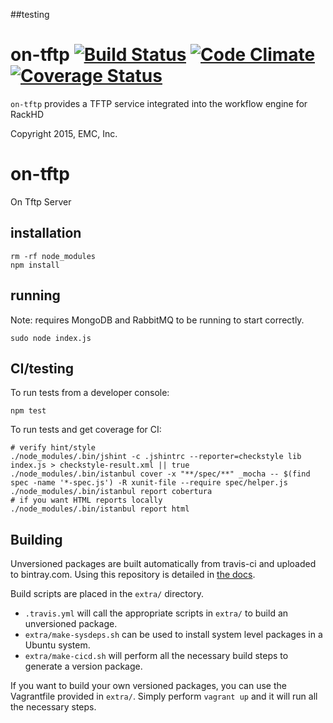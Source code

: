 ##testing
# on-tftp [![Build Status](https://travis-ci.org/RackHD/on-tftp.svg?branch=master)](https://travis-ci.org/RackHD/on-tftp) [![Code Climate](https://codeclimate.com/github/RackHD/on-tftp/badges/gpa.svg)](https://codeclimate.com/github/RackHD/on-tftp) [![Coverage Status](https://coveralls.io/repos/RackHD/on-tftp/badge.svg?branch=master&service=github)](https://coveralls.io/github/RackHD/on-tftp?branch=master)


`on-tftp` provides a TFTP service integrated into the workflow engine for RackHD

Copyright 2015, EMC, Inc.

on-tftp
=======

On Tftp Server

## installation

    rm -rf node_modules
    npm install

## running

Note: requires MongoDB and RabbitMQ to be running to start correctly.

    sudo node index.js

## CI/testing

To run tests from a developer console:

    npm test

To run tests and get coverage for CI:

    # verify hint/style
    ./node_modules/.bin/jshint -c .jshintrc --reporter=checkstyle lib index.js > checkstyle-result.xml || true
    ./node_modules/.bin/istanbul cover -x "**/spec/**" _mocha -- $(find spec -name '*-spec.js') -R xunit-file --require spec/helper.js
    ./node_modules/.bin/istanbul report cobertura
    # if you want HTML reports locally
    ./node_modules/.bin/istanbul report html

## Building

Unversioned packages are built automatically from travis-ci and uploaded to bintray.com. Using
this repository is detailed in [the docs](http://rackhd.readthedocs.org/en/latest/rackhd/ubuntu_package_installation.html).

Build scripts are placed in the `extra/` directory.

  * `.travis.yml` will call the appropriate scripts in `extra/` to build an unversioned package.
  * `extra/make-sysdeps.sh` can be used to install system level packages in a Ubuntu system.
  * `extra/make-cicd.sh` will perform all the necessary build steps to generate a version package.

If you want to build your own versioned packages, you can use the Vagrantfile provided in `extra/`.  Simply perform `vagrant up` and it will run all the necessary steps.

